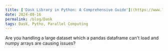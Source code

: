 ```yaml
---
title: ['Dask Library in Python: A Comprehensive Guide']((https://www.linkedin.com/pulse/dask-library-python-comprehensive-guide-sahil-mulani-csfde/?trackingId=YGVT2LuJTraBP30utgnxBw%3D%3D))
date: 2024-08-16
permalink: /blog/Dask
tags: Dask, Pytho, Parallel Computing
---
```

Are you handling a large dataset which a pandas dataframe can't load and numpy arrays are causing issues?
